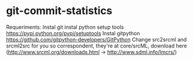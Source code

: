 # git-commit-statistics
Requeriments:
Instal git
instal python setup tools https://pypi.python.org/pypi/setuptools
Instal gitpython https://github.com/gitpython-developers/GitPython
Change src2srcml and srcml2src for you so correspondent, they're at core/srcML, download here (http://www.srcml.org/downloads.html -> http://www.sdml.info/lmcrs/)
